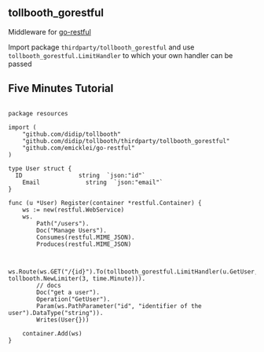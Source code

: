 ## tollbooth_gorestful

Middleware for [go-restful](https://github.com/emicklei/go-restful)

Import package `thirdparty/tollbooth_gorestful` and use `tollbooth_gorestful.LimitHandler` to which your own handler can be passed

## Five Minutes Tutorial

```

package resources

import (
	"github.com/didip/tollbooth"
	"github.com/didip/tollbooth/thirdparty/tollbooth_gorestful"
	"github.com/emicklei/go-restful"
)

type User struct {
  ID                string  `json:"id"`
	Email             string  `json:"email"`
}

func (u *User) Register(container *restful.Container) {
	ws := new(restful.WebService)
	ws.
		Path("/users").
		Doc("Manage Users").
		Consumes(restful.MIME_JSON).
		Produces(restful.MIME_JSON)


	ws.Route(ws.GET("/{id}").To(tollbooth_gorestful.LimitHandler(u.GetUser, tollbooth.NewLimiter(3, time.Minute))).
		// docs
		Doc("get a user").
		Operation("GetUser").
		Param(ws.PathParameter("id", "identifier of the user").DataType("string")).
		Writes(User{}))

	container.Add(ws)
}

```
